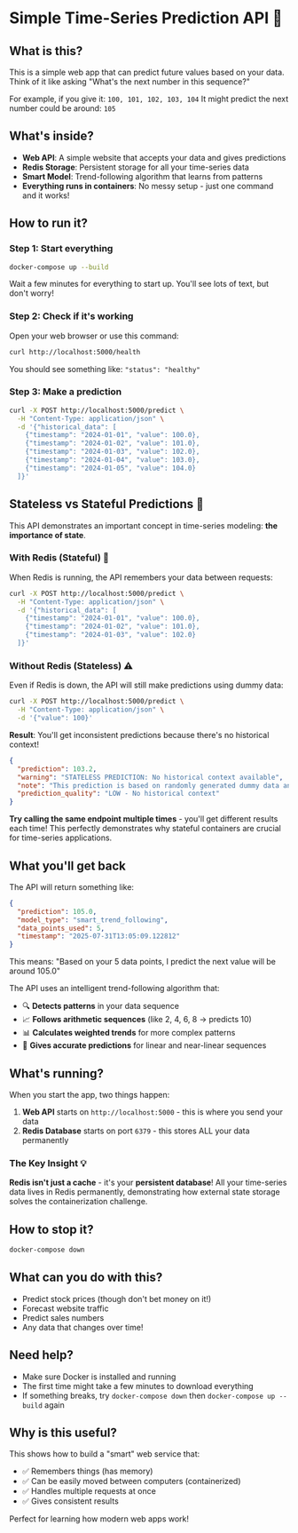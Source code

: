 # Simple Time-Series Prediction API 🚀

## What is this?

This is a simple web app that can predict future values based on your data. Think of it like asking "What's the next number in this sequence?"

For example, if you give it: `100, 101, 102, 103, 104`
It might predict the next number could be around: `105`

## What's inside?

- **Web API**: A simple website that accepts your data and gives predictions
- **Redis Storage**: Persistent storage for all your time-series data  
- **Smart Model**: Trend-following algorithm that learns from patterns
- **Everything runs in containers**: No messy setup - just one command and it works!

## How to run it?

### Step 1: Start everything

```bash
docker-compose up --build
```

Wait a few minutes for everything to start up. You'll see lots of text, but don't worry!

### Step 2: Check if it's working

Open your web browser or use this command:

```bash
curl http://localhost:5000/health
```

You should see something like: `"status": "healthy"`

### Step 3: Make a prediction

```bash
curl -X POST http://localhost:5000/predict \
  -H "Content-Type: application/json" \
  -d '{"historical_data": [
    {"timestamp": "2024-01-01", "value": 100.0},
    {"timestamp": "2024-01-02", "value": 101.0},
    {"timestamp": "2024-01-03", "value": 102.0},
    {"timestamp": "2024-01-04", "value": 103.0},
    {"timestamp": "2024-01-05", "value": 104.0}
  ]}'
```

## Stateless vs Stateful Predictions 🧠

This API demonstrates an important concept in time-series modeling: **the importance of state**.

### With Redis (Stateful) 🎯

When Redis is running, the API remembers your data between requests:

```bash
curl -X POST http://localhost:5000/predict \
  -H "Content-Type: application/json" \
  -d '{"historical_data": [
    {"timestamp": "2024-01-01", "value": 100.0},
    {"timestamp": "2024-01-02", "value": 101.0},
    {"timestamp": "2024-01-03", "value": 102.0}
  ]}'
```

### Without Redis (Stateless) ⚠️

Even if Redis is down, the API will still make predictions using dummy data:

```bash
curl -X POST http://localhost:5000/predict \
  -H "Content-Type: application/json" \
  -d '{"value": 100}'
```

**Result**: You'll get inconsistent predictions because there's no historical context!

```json
{
  "prediction": 103.2,
  "warning": "STATELESS PREDICTION: No historical context available",
  "note": "This prediction is based on randomly generated dummy data and will be inconsistent across requests",
  "prediction_quality": "LOW - No historical context"
}
```

**Try calling the same endpoint multiple times** - you'll get different results each time! This perfectly demonstrates why stateful containers are crucial for time-series applications.

## What you'll get back

The API will return something like:

```json
{
  "prediction": 105.0,
  "model_type": "smart_trend_following",
  "data_points_used": 5,
  "timestamp": "2025-07-31T13:05:09.122812"
}
```

This means: "Based on your 5 data points, I predict the next value will be around 105.0"

The API uses an intelligent trend-following algorithm that:
- 🔍 **Detects patterns** in your data sequence
- 📈 **Follows arithmetic sequences** (like 2, 4, 6, 8 → predicts 10)
- 📊 **Calculates weighted trends** for more complex patterns
- 🎯 **Gives accurate predictions** for linear and near-linear sequences

## What's running?

When you start the app, two things happen:

1. **Web API** starts on `http://localhost:5000` - this is where you send your data
2. **Redis Database** starts on port `6379` - this stores ALL your data permanently

### The Key Insight 💡

**Redis isn't just a cache** - it's your **persistent database**! All your time-series data lives in Redis permanently, demonstrating how external state storage solves the containerization challenge.

## How to stop it?

```bash
docker-compose down
```

## What can you do with this?

- Predict stock prices (though don't bet money on it!)
- Forecast website traffic
- Predict sales numbers
- Any data that changes over time!

## Need help?

- Make sure Docker is installed and running
- The first time might take a few minutes to download everything
- If something breaks, try `docker-compose down` then `docker-compose up --build` again

## Why is this useful?

This shows how to build a "smart" web service that:

- ✅ Remembers things (has memory)
- ✅ Can be easily moved between computers (containerized)
- ✅ Handles multiple requests at once
- ✅ Gives consistent results

Perfect for learning how modern web apps work!
